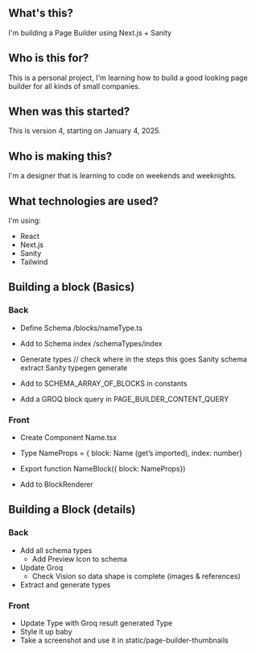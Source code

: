 ## What's this?

I'm building a Page Builder using Next.js + Sanity

## Who is this for?

This is a personal project, I'm learning how to build a good looking page builder for all kinds of small companies.

## When was this started?

This is version 4, starting on January 4, 2025.

## Who is making this?

I'm a designer that is learning to code on weekends and weeknights.

## What technologies are used?

I'm using:

- React
- Next.js
- Sanity
- Tailwind

## Building a block (Basics)

### Back

- Define Schema
  /blocks/nameType.ts

- Add to Schema index
  /schemaTypes/index

- Generate types // check where in the steps this goes
  Sanity schema extract
  Sanity typegen generate

- Add to SCHEMA_ARRAY_OF_BLOCKS in constants

- Add a GROQ block query in PAGE_BUILDER_CONTENT_QUERY

### Front

- Create Component
  Name.tsx

- Type NameProps = {
  block: Name (get’s imported),
  index: number}

- Export function NameBlock({ block: NameProps})

- Add to BlockRenderer

## Building a Block (details)

### Back

- Add all schema types
  - Add Preview Icon to schema
- Update Groq
  - Check Vision so data shape is complete (images & references)
- Extract and generate types

### Front

- Update Type with Groq result generated Type
- Style it up baby
- Take a screenshot and use it in static/page-builder-thumbnails
